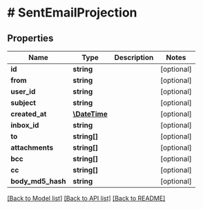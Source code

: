 # # SentEmailProjection

## Properties

Name | Type | Description | Notes
------------ | ------------- | ------------- | -------------
**id** | **string** |  | [optional] 
**from** | **string** |  | [optional] 
**user_id** | **string** |  | [optional] 
**subject** | **string** |  | [optional] 
**created_at** | [**\DateTime**](\DateTime) |  | [optional] 
**inbox_id** | **string** |  | [optional] 
**to** | **string[]** |  | [optional] 
**attachments** | **string[]** |  | [optional] 
**bcc** | **string[]** |  | [optional] 
**cc** | **string[]** |  | [optional] 
**body_md5_hash** | **string** |  | [optional] 

[[Back to Model list]](../../README#documentation-for-models) [[Back to API list]](../../README#documentation-for-api-endpoints) [[Back to README]](../../README)


